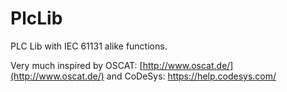 # PlcLib

PLC Lib with IEC 61131 alike functions.

Very much inspired by OSCAT: [http://www.oscat.de/](http://www.oscat.de/) and CoDeSys: https://help.codesys.com/
